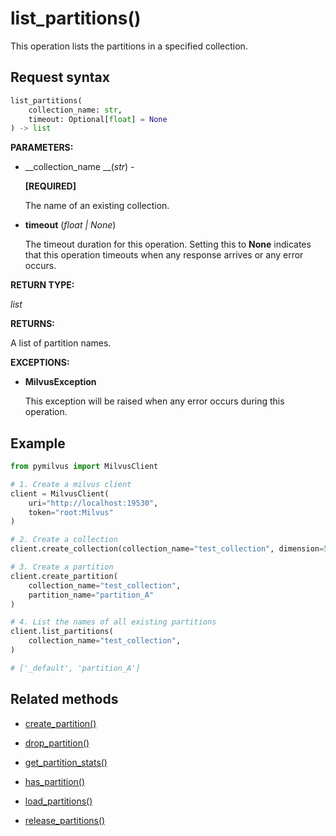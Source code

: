 # list_partitions()

This operation lists the partitions in a specified collection.

## Request syntax

```python
list_partitions(
    collection_name: str,
    timeout: Optional[float] = None
) -> list
```

__PARAMETERS:__

- __collection_name __(_str_) -

    __[REQUIRED]__

    The name of an existing collection.

- __timeout__ (_float _|_ None_)  

    The timeout duration for this operation. Setting this to __None__ indicates that this operation timeouts when any response arrives or any error occurs.

__RETURN TYPE:__

_list_

__RETURNS:__

A list of partition names.

__EXCEPTIONS:__

- __MilvusException__

    This exception will be raised when any error occurs during this operation.

## Example

```python
from pymilvus import MilvusClient

# 1. Create a milvus client
client = MilvusClient(
    uri="http://localhost:19530",
    token="root:Milvus"
)

# 2. Create a collection
client.create_collection(collection_name="test_collection", dimension=5)

# 3. Create a partition
client.create_partition(
    collection_name="test_collection", 
    partition_name="partition_A"
)

# 4. List the names of all existing partitions
client.list_partitions(
    collection_name="test_collection", 
)

# ['_default', 'partition_A']
```

## Related methods

- [create_partition()](./create_partition.md)

- [drop_partition()](./drop_partition.md)

- [get_partition_stats()](./get_partition_stats.md)

- [has_partition()](./has_partition.md)

- [load_partitions()](./load_partitions.md)

- [release_partitions()](./release_partitions.md)

